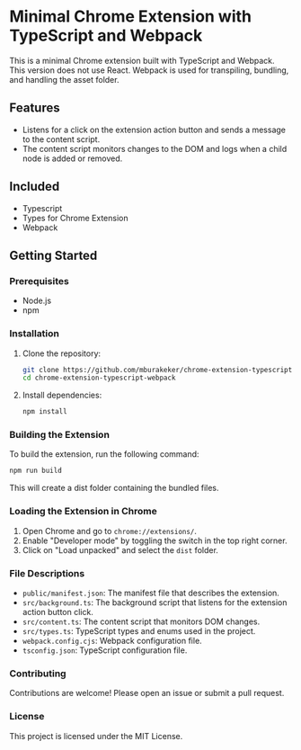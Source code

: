 # Minimal Chrome Extension with TypeScript and Webpack

This is a minimal Chrome extension built with TypeScript and Webpack. This version does not use React. Webpack is used for transpiling, bundling, and handling the asset folder.

## Features

- Listens for a click on the extension action button and sends a message to the content script.
- The content script monitors changes to the DOM and logs when a child node is added or removed.

## Included
- Typescript
- Types for Chrome Extension
- Webpack

## Getting Started

### Prerequisites

- Node.js
- npm

### Installation

1. Clone the repository:
    ```sh
    git clone https://github.com/mburakeker/chrome-extension-typescript-webpack.git
    cd chrome-extension-typescript-webpack
    ```

2. Install dependencies:
    ```sh
    npm install
    ```

### Building the Extension

To build the extension, run the following command:
```sh
npm run build
```

This will create a dist folder containing the bundled files.

### Loading the Extension in Chrome
1. Open Chrome and go to `chrome://extensions/`.
2. Enable "Developer mode" by toggling the switch in the top right corner.
3. Click on "Load unpacked" and select the `dist` folder.

### File Descriptions

- `public/manifest.json`: The manifest file that describes the extension.
- `src/background.ts`: The background script that listens for the extension action button click.
- `src/content.ts`: The content script that monitors DOM changes.
- `src/types.ts`: TypeScript types and enums used in the project.
- `webpack.config.cjs`: Webpack configuration file.
- `tsconfig.json`: TypeScript configuration file.


### Contributing
Contributions are welcome! Please open an issue or submit a pull request.

### License
This project is licensed under the MIT License.